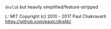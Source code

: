 `dnslib` but heavily simplified/feature-stripped

L: MIT
Copyright (c) 2010 - 2017 Paul Chakravarti
https://github.com/paulc/dnslib/
